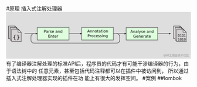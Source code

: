 #原理
插入式注解处理器
![](.z_2_编译_04_注解处理器_images/b87c682b.png)
有了编译器注解处理的标准API后，程序员的代码才有可能干涉编译器的行为，由于语法树中的 任意元素，甚至包括代码注释都可以在插件中被访问到，
所以通过插入式注解处理器实现的插件在功 能上有很大的发挥空间。
#案例
##lombok
